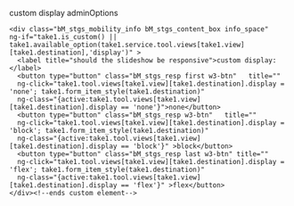 custom display adminOptions

	<div class="bM_stgs_mobility_info bM_stgs_content_box info_space"  
	ng-if="take1.is_custom() || take1.available_option(take1.service.tool.views[take1.view][take1.destination],'display')" >
	  <label title="should the slideshow be responsive">custom display:</label>
	  <button type="button" class="bM_stgs_resp first w3-btn"   title=""
	  ng-click="take1.tool.views[take1.view][take1.destination].display = 'none'; take1.form_item_style(take1.destination)"
	  ng-class="{active:take1.tool.views[take1.view][take1.destination].display == 'none'}">none</button>
	  <button type="button" class="bM_stgs_resp w3-btn"   title=""
	  ng-click="take1.tool.views[take1.view][take1.destination].display = 'block'; take1.form_item_style(take1.destination)"
	  ng-class="{active:take1.tool.views[take1.view][take1.destination].display == 'block'}" >block</button>
	  <button type="button" class="bM_stgs_resp last w3-btn" title=""
	  ng-click="take1.tool.views[take1.view][take1.destination].display = 'flex'; take1.form_item_style(take1.destination)"
	  ng-class="{active:take1.tool.views[take1.view][take1.destination].display == 'flex'}" >flex</button>
	</div><!--ends custom element-->